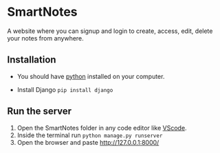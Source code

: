 # SmartNotes
A website where you can signup and login to create, access, edit, delete your notes from anywhere.

## Installation
- You should have [python](https://www.python.org/downloads/) installed on your computer.
* Install Django ```pip install django```

## Run the server
1. Open the SmartNotes folder in any code editor like [VScode](https://code.visualstudio.com/).
2. Inside the terminal run ```python manage.py runserver```
3. Open the browser and paste http://127.0.0.1:8000/
